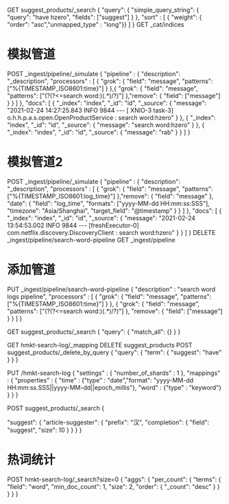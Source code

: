 GET suggest_products/_search
{
  "query": {
    "simple_query_string": {
      "query": "have hzero",
      "fields": ["suggest"]
    }
  },
  "sort" : [
    { "weight": { "order": "asc","unmapped_type" : "long"}}
  ]
}
GET _cat/indices

# 模拟管道
POST _ingest/pipeline/_simulate
{
  "pipeline" :
  {
    "description": "_description",
    "processors" : [
        {
            "grok": {
              "field": "message",
              "patterns": ["%{TIMESTAMP_ISO8601:time}"]
            }
    },{
      "grok": {
              "field": "message",
              "patterns": ["(?<word>(?<=search word:)(.*)/?)"]
            },"remove": {
              "field": ["message"]
            }
    }
    ]
  },
  "docs": [
    {
      "_index": "index",
      "_id": "id",
      "_source": {
        "message": "2021-02-24 14:27:25.843  INFO 9844 --- [  XNIO-3 task-3] o.h.h.p.a.s.open.OpenProductService      : search word:hzero"
      }
    },
    {
      "_index": "index",
      "_id": "id",
      "_source": {
        "message": "search word:hzero"
      }
    },
    {
      "_index": "index",
      "_id": "id",
      "_source": {
        "message": "rab"
      }
    }
  ]
}


# 模拟管道2
POST _ingest/pipeline/_simulate
{
  "pipeline" :
  {
    "description": "_description",
    "processors" : [
        {
            "grok": {
              "field": "message",
              "patterns": ["%{TIMESTAMP_ISO8601:log_time}"]
            },"remove": {
              "field": "message"
            },
    	"date": {
    		"field": "log_time",
    		"formats": ["yyyy-MM-dd HH:mm:ss:SSS"],
    		"timezone": "Asia/Shanghai",
    		"target_field": "@timestamp"
    	}
    }
    ]
  },
  "docs": [
    {
      "_index": "index",
      "_id": "id",
      "_source": {
        "message": "2021-02-24 13:54:53.002  INFO 9844 --- [freshExecutor-0] com.netflix.discovery.DiscoveryClient    : search word:hzero"
      }
    }
  ]
}
DELETE _ingest/pipeline/search-word-pipeline
GET _ingest/pipeline

# 添加管道

PUT _ingest/pipeline/search-word-pipeline
{
	"description" : "search word logs pipeline",
    "processors" : [
        {
            "grok": {
              "field": "message",
              "patterns": ["%{TIMESTAMP_ISO8601:time}"]
            }
        },
        {
            "grok": {
              "field": "message",
              "patterns": ["(?<word>(?<=search word:)(.*)/?)"]
              },
              "remove": {
              "field": ["message"]
            }
        }
    ]
}


GET suggest_products/_search
{
  "query": {
    "match_all": {}
  }
}

GET hmkt-search-log/_mapping
DELETE suggest_products
POST suggest_products/_delete_by_query
{
  "query": { 
    "term": {
      "suggest": "have"
    }
  }
}

PUT /hmkt-search-log
{
    "settings" : {
        "number_of_shards" : 1
    },
    "mappings" : {
        "properties" : {
            "time" : {"type" : "date","format": "yyyy-MM-dd HH:mm:ss.SSS||yyyy-MM-dd||epoch_millis"},
            "word" : {"type" : "keyword"}
        }
    }
}

POST suggest_products/_search
{

  "suggest": {
    "article-suggester": {
      "prefix": "汉",
      "completion": {
        "field": "suggest",
        "size": 10
      }
    }
  }
}

# 热词统计
POST hmkt-search-log/_search?size=0
{
  "aggs": {
    "per_count": {
      "terms": {
        "field": "word",
        "min_doc_count": 1,
        "size": 2,
        "order": {
          "_count": "desc"
        }
      }
    }
  }
}